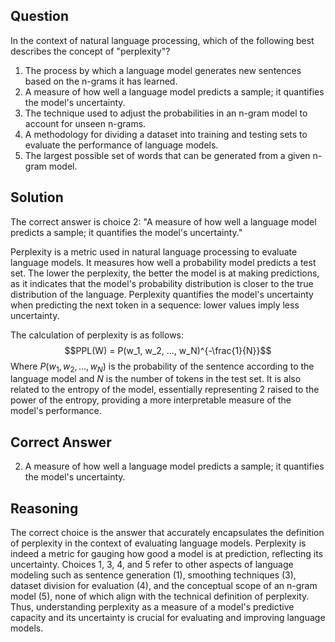 ## Question
In the context of natural language processing, which of the following best describes the concept of "perplexity"?

1. The process by which a language model generates new sentences based on the n-grams it has learned.
2. A measure of how well a language model predicts a sample; it quantifies the model's uncertainty.
3. The technique used to adjust the probabilities in an n-gram model to account for unseen n-grams.
4. A methodology for dividing a dataset into training and testing sets to evaluate the performance of language models.
5. The largest possible set of words that can be generated from a given n-gram model.

## Solution
The correct answer is choice 2: "A measure of how well a language model predicts a sample; it quantifies the model's uncertainty."

Perplexity is a metric used in natural language processing to evaluate language models. It measures how well a probability model predicts a test set. The lower the perplexity, the better the model is at making predictions, as it indicates that the model's probability distribution is closer to the true distribution of the language. Perplexity quantifies the model's uncertainty when predicting the next token in a sequence: lower values imply less uncertainty.

The calculation of perplexity is as follows:
$$PPL(W) = P(w_1, w_2, ..., w_N)^{-\frac{1}{N}}$$
Where $P(w_1, w_2, ..., w_N)$ is the probability of the sentence according to the language model and $N$ is the number of tokens in the test set. It is also related to the entropy of the model, essentially representing 2 raised to the power of the entropy, providing a more interpretable measure of the model's performance.

## Correct Answer
2. A measure of how well a language model predicts a sample; it quantifies the model's uncertainty.

## Reasoning
The correct choice is the answer that accurately encapsulates the definition of perplexity in the context of evaluating language models. Perplexity is indeed a metric for gauging how good a model is at prediction, reflecting its uncertainty. Choices 1, 3, 4, and 5 refer to other aspects of language modeling such as sentence generation (1), smoothing techniques (3), dataset division for evaluation (4), and the conceptual scope of an n-gram model (5), none of which align with the technical definition of perplexity. Thus, understanding perplexity as a measure of a model's predictive capacity and its uncertainty is crucial for evaluating and improving language models.